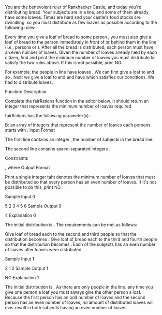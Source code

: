 You are the benevolent ruler of Rankhacker Castle, and today you're distributing bread. Your subjects are in a line, and some of them already have some loaves. Times are hard and your castle's food stocks are dwindling, so you must distribute as few loaves as possible according to the following rules:

Every time you give a loaf of bread to some person , you must also give a loaf of bread to the person immediately in front of or behind them in the line (i.e., persons  or ).
After all the bread is distributed, each person must have an even number of loaves.
Given the number of loaves already held by each citizen, find and print the minimum number of loaves you must distribute to satisfy the two rules above. If this is not possible, print NO.

For example, the people in line have loaves . We can first give a loaf to  and  so . Next we give a loaf to  and  and have  which satisfies our conditions. We had to distribute  loaves.

Function Description

Complete the fairRations function in the editor below. It should return an integer that represents the minimum number of loaves required.

fairRations has the following parameter(s):

B: an array of integers that represent the number of loaves each persons starts with .
Input Format

The first line contains an integer , the number of subjects in the bread line.

The second line contains  space-separated integers .

Constraints

, where
Output Format

Print a single integer taht denotes the minimum number of loaves that must be distributed so that every person has an even number of loaves. If it's not possible to do this, print NO.

Sample Input 0

5
2 3 4 5 6
Sample Output 0

4
Explanation 0

The initial distribution is . The requirements can be met as follows:

Give  loaf of bread each to the second and third people so that the distribution becomes .
Give  loaf of bread each to the third and fourth people so that the distribution becomes .
Each of the  subjects has an even number of loaves after  loaves were distributed.

Sample Input 1

2
1 2
Sample Output 1

NO
Explanation 1

The initial distribution is . As there are only  people in the line, any time you give one person a loaf you must always give the other person a loaf. Because the first person has an odd number of loaves and the second person has an even number of loaves, no amount of distributed loaves will ever result in both subjects having an even number of loaves.
